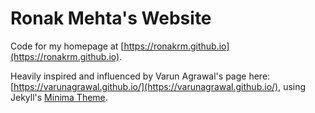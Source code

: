 # Ronak Mehta's Website

Code for my homepage at [https://ronakrm.github.io](https://ronakrm.github.io).

Heavily inspired and influenced by Varun Agrawal's page here: [https://varunagrawal.github.io/](https://varunagrawal.github.io/),
using Jekyll's [Minima Theme](https://github.com/jekyll/minima).